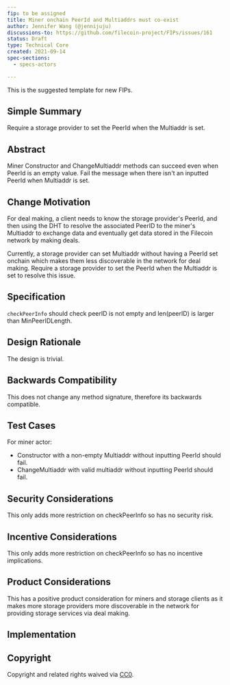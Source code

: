 ```yaml
---
fip: to be assigned
title: Miner onchain PeerId and Multiaddrs must co-exist
author: Jennifer Wang (@jennijuju)
discussions-to: https://github.com/filecoin-project/FIPs/issues/161
status: Draft
type: Technical Core
created: 2021-09-14
spec-sections: 
  - specs-actors

---
```


<!--You can leave these HTML comments in your merged FIP and delete the visible duplicate text guides, they will not appear and may be helpful to refer to if you edit it again. This is the suggested template for new FIPs. Note that a FIP number will be assigned by an editor. When opening a pull request to submit your FIP, please use an abbreviated title in the filename, `fip-draft_title_abbrev.md`. The title should be 44 characters or less.-->
This is the suggested template for new FIPs.


## Simple Summary
<!--"If you can't explain it simply, you don't understand it well enough." Provide a simplified and layman-accessible explanation of the FIP.-->
Require a storage provider to set the PeerId when the Multiaddr is set.

## Abstract
<!--A short (~200 word) description of the technical issue being addressed.-->

Miner Constructor and ChangeMultiaddr methods can succeed even when PeerId is an empty value. Fail the message when there isn't an inputted PeerId when Multiaddr is set.

## Change Motivation
<!--The motivation is critical for FIPs that want to change the Filecoin protocol. It should clearly explain why the existing protocol specification is inadequate to address the problem that the FIP solves. FIP submissions without sufficient motivation may be rejected outright.-->

For deal making, a client needs to know the storage provider's PeerId, and then using the DHT to resolve the associated PeerID to the miner's Multiaddr to exchange data and eventually get data stored in the Filecoin network by making deals.

Currently, a storage provider can set Multiaddr without having a PeerId set onchain which makes them less discoverable in the network for deal making. Require a storage provider to set the PeerId when the Multiaddr is set to resolve this issue.

## Specification
<!--The technical specification should describe the syntax and semantics of any new feature. The specification should be detailed enough to allow competing, interoperable implementations for any of the current Filecoin implementations. -->

`checkPeerInfo` should check peerID is not empty and len(peerID) is larger than MinPeerIDLength.

## Design Rationale
<!--The rationale fleshes out the specification by describing what motivated the design and why particular design decisions were made. It should describe alternate designs that were considered and related work, e.g. how the feature is supported in other languages. The rationale may also provide evidence of consensus within the community, and should discuss important objections or concerns raised during discussion.-->
The design is trivial.

## Backwards Compatibility
<!--All FIPs that introduce backwards incompatibilities must include a section describing these incompatibilities and their severity. The FIP must explain how the author proposes to deal with these incompatibilities. FIP submissions without a sufficient backwards compatibility treatise may be rejected outright.-->

This does not change any method signature, therefore its backwards compatible.

## Test Cases
<!--Test cases for an implementation are mandatory for FIPs that are affecting consensus changes. Other FIPs can choose to include links to test cases if applicable.-->
For miner actor:
* Constructor with a non-empty Multiaddr without inputting PeerId should fail. 
* ChangeMultiaddr with valid multiaddr without inputting PeerId should fail.

## Security Considerations
<!--All FIPs must contain a section that discusses the security implications/considerations relevant to the proposed change. Include information that might be important for security discussions, surfaces risks and can be used throughout the life cycle of the proposal. E.g. include security-relevant design decisions, concerns, important discussions, implementation-specific guidance and pitfalls, an outline of threats and risks and how they are being addressed. FIP submissions missing the "Security Considerations" section will be rejected. A FIP cannot proceed to status "Final" without a Security Considerations discussion deemed sufficient by the reviewers.-->
This only adds more restriction on checkPeerInfo so has no security risk.

## Incentive Considerations
<!--All FIPs must contain a section that discusses the incentive implications/considerations relative to the proposed change. Include information that might be important for incentive discussion. A discussion on how the proposed change will incentivize reliable and useful storage is required. FIP submissions missing the "Incentive Considerations" section will be rejected. An FIP cannot proceed to status "Final" without a Incentive Considerations discussion deemed sufficient by the reviewers.-->
This only adds more restriction on checkPeerInfo so has no incentive implications.

## Product Considerations
<!--All FIPs must contain a section that discusses the product implications/considerations relative to the proposed change. Include information that might be important for product discussion. A discussion on how the proposed change will enable better storage-related goods and services to be developed on Filecoin. FIP submissions missing the "Product Considerations" section will be rejected. An FIP cannot proceed to status "Final" without a Product Considerations discussion deemed sufficient by the reviewers.-->
This has a positive product consideration for miners and storage clients as it makes more storage providers more discoverable in the network for providing storage services via deal making.

## Implementation
<!--The implementations must be completed before any core FIP is given status "Final", but it need not be completed before the FIP is accepted. While there is merit to the approach of reaching consensus on the specification and rationale before writing code, the principle of "rough consensus and running code" is still useful when it comes to resolving many discussions of API details.-->


## Copyright
Copyright and related rights waived via [CC0](https://creativecommons.org/publicdomain/zero/1.0/).
